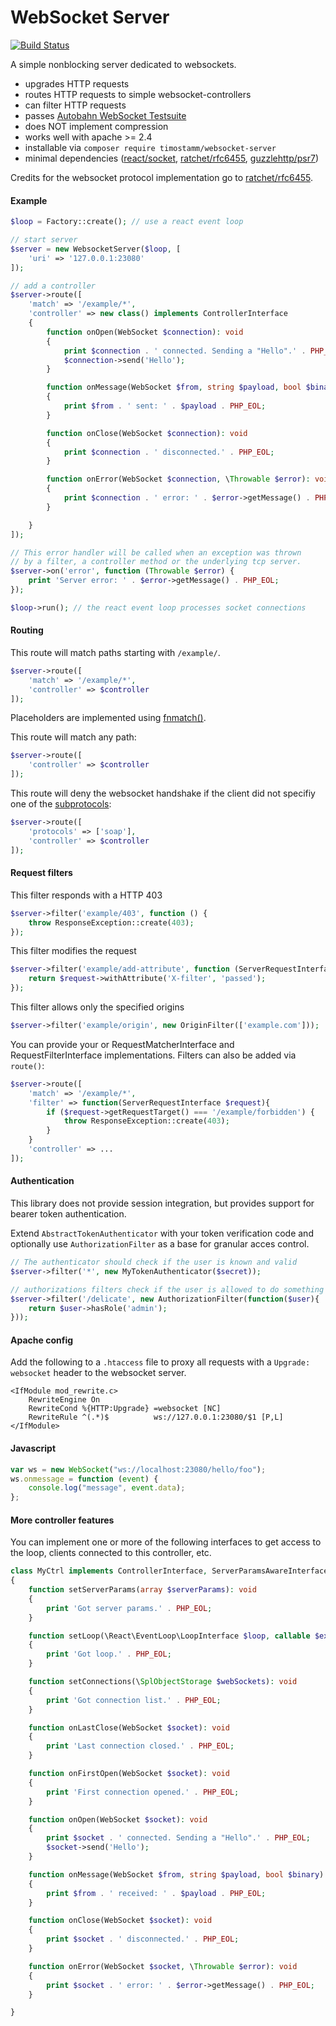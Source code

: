 # WebSocket Server

[![Build Status](https://api.travis-ci.org/timostamm/websocket-server.png)](https://travis-ci.org/timostamm/websocket-server)

A simple nonblocking server dedicated to websockets.

- upgrades HTTP requests
- routes HTTP requests to simple websocket-controllers
- can filter HTTP requests
- passes [Autobahn WebSocket Testsuite](https://htmlpreview.github.io/?https://github.com/timostamm/websocket-server/master/autobahn-test/reports/complete/index.html)
- does NOT implement compression
- works well with apache >= 2.4
- installable via `composer require timostamm/websocket-server`
- minimal dependencies ([react/socket](https://packagist.org/packages/react/socket), [ratchet/rfc6455](https://packagist.org/packages/ratchet/rfc6455), [guzzlehttp/psr7](https://packagist.org/packages/guzzlehttp/psr7))

Credits for the websocket protocol implementation go to [ratchet/rfc6455](https://github.com/ratchetphp/RFC6455).


#### Example

```php
$loop = Factory::create(); // use a react event loop

// start server
$server = new WebsocketServer($loop, [
    'uri' => '127.0.0.1:23080'
]);

// add a controller 
$server->route([
    'match' => '/example/*',
    'controller' => new class() implements ControllerInterface
    {
        function onOpen(WebSocket $connection): void
        {
            print $connection . ' connected. Sending a "Hello".' . PHP_EOL;
            $connection->send('Hello');
        }

        function onMessage(WebSocket $from, string $payload, bool $binary): void
        {
            print $from . ' sent: ' . $payload . PHP_EOL;
        }

        function onClose(WebSocket $connection): void
        {
            print $connection . ' disconnected.' . PHP_EOL;
        }

        function onError(WebSocket $connection, \Throwable $error): void
        {
            print $connection . ' error: ' . $error->getMessage() . PHP_EOL;
        }

    }
]);

// This error handler will be called when an exception was thrown
// by a filter, a controller method or the underlying tcp server.
$server->on('error', function (Throwable $error) {
    print 'Server error: ' . $error->getMessage() . PHP_EOL;
});

$loop->run(); // the react event loop processes socket connections
```


#### Routing 

This route will match paths starting with `/example/`. 
```php
$server->route([
    'match' => '/example/*',
    'controller' => $controller
]);
```
Placeholders are implemented using [fnmatch()](http://php.net/manual/en/function.fnmatch.php).

This route will match any path:
```php
$server->route([
    'controller' => $controller
]);
```

This route will deny the websocket handshake if the client did not specifiy one 
of the [subprotocols](https://developer.mozilla.org/en-US/docs/Web/API/WebSockets_API/Writing_WebSocket_servers#Miscellaneous):
```php
$server->route([
    'protocols' => ['soap'],
    'controller' => $controller
]);
```



#### Request filters
This filter responds with a HTTP 403
```php
$server->filter('example/403', function () {
    throw ResponseException::create(403);
});
```

This filter modifies the request
```php
$server->filter('example/add-attribute', function (ServerRequestInterface $request) {
    return $request->withAttribute('X-filter', 'passed');
});
```

This filter allows only the specified origins
```php
$server->filter('example/origin', new OriginFilter(['example.com']));
```

You can provide your or RequestMatcherInterface and RequestFilterInterface
implementations. Filters can also be added via `route()`: 
```php
$server->route([
    'match' => '/example/*', 
    'filter' => function(ServerRequestInterface $request){
        if ($request->getRequestTarget() === '/example/forbidden') {
            throw ResponseException::create(403);
        }
    }
    'controller' => ...
]);
```




#### Authentication

This library does not provide session integration, but provides support for 
bearer token authentication.  

Extend `AbstractTokenAuthenticator` with your token verification code and 
optionally use `AuthorizationFilter` as a base for granular acces control.

```php
// The authenticator should check if the user is known and valid
$server->filter('*', new MyTokenAuthenticator($secret));

// authorizations filters check if the user is allowed to do something
$server->filter('/delicate', new AuthorizationFilter(function($user){
    return $user->hasRole('admin');
}));
```



#### Apache config
Add the following to a `.htaccess` file to proxy all requests with a `Upgrade: websocket` header to the websocket server.
```
<IfModule mod_rewrite.c>
    RewriteEngine On
    RewriteCond %{HTTP:Upgrade} =websocket [NC]
    RewriteRule ^(.*)$          ws://127.0.0.1:23080/$1 [P,L]
</IfModule>
```


#### Javascript

```javascript
var ws = new WebSocket("ws://localhost:23080/hello/foo");
ws.onmessage = function (event) {
    console.log("message", event.data);
};
```


#### More controller features

You can implement one or more of the following interfaces to get access to the loop, 
clients connected to this controller, etc.

```php
class MyCtrl implements ControllerInterface, ServerParamsAwareInterface, LoopAwareInterface, ConnectionListAwareInterface, OnLastCloseInterface, OnFirstOpenInterface
{
    function setServerParams(array $serverParams): void
    {
        print 'Got server params.' . PHP_EOL;
    }

    function setLoop(\React\EventLoop\LoopInterface $loop, callable $exceptionHandler): void
    {
        print 'Got loop.' . PHP_EOL;
    }

    function setConnections(\SplObjectStorage $webSockets): void
    {
        print 'Got connection list.' . PHP_EOL;
    }

    function onLastClose(WebSocket $socket): void
    {
        print 'Last connection closed.' . PHP_EOL;
    }

    function onFirstOpen(WebSocket $socket): void
    {
        print 'First connection opened.' . PHP_EOL;
    }

    function onOpen(WebSocket $socket): void
    {
        print $socket . ' connected. Sending a "Hello".' . PHP_EOL;
        $socket->send('Hello');
    }

    function onMessage(WebSocket $from, string $payload, bool $binary): void
    {
        print $from . ' received: ' . $payload . PHP_EOL;
    }

    function onClose(WebSocket $socket): void
    {
        print $socket . ' disconnected.' . PHP_EOL;
    }

    function onError(WebSocket $socket, \Throwable $error): void
    {
        print $socket . ' error: ' . $error->getMessage() . PHP_EOL;
    }

}
```
